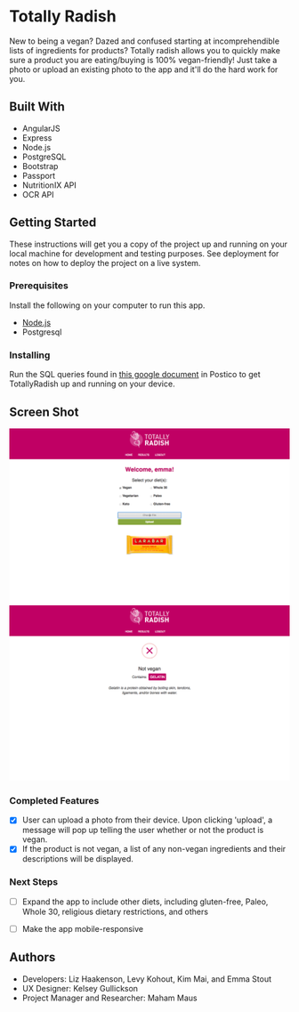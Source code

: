 # Totally Radish

New to being a vegan? Dazed and confused starting at incomprehendible lists of ingredients for products? Totally radish allows you to quickly make sure a product you are eating/buying is 100% vegan-friendly! Just take a photo or upload an existing photo to the app and it'll do the hard work for you.

## Built With

- AngularJS
- Express
- Node.js
- PostgreSQL
- Bootstrap
- Passport
- NutritionIX API
- OCR API

## Getting Started

These instructions will get you a copy of the project up and running on your local machine for development and testing purposes. See deployment for notes on how to deploy the project on a live system.

### Prerequisites

Install the following on your computer to run this app.

- [Node.js](https://nodejs.org/en/)
- Postgresql


### Installing

Run the SQL queries found in [this google document] in Postico to get TotallyRadish up and running on your device. 

[this google document]: https://docs.google.com/document/d/1WyUPnFUakyPK7dAQM2rdyiW_e3oFgp6Ju5mJyYy7wWg/edit

## Screen Shot

![Landing page](server/public/styles/screenshot1.png)
![Not vegan](server/public/styles/screenshot2.png)

### Completed Features

- [x] User can upload a photo from their device. Upon clicking 'upload', a message will pop up telling the user whether or not the product is vegan.
- [x] If the product is not vegan, a list of any non-vegan ingredients and their descriptions will be displayed.

### Next Steps

- [ ] Expand the app to include other diets, including gluten-free, Paleo, Whole 30, religious dietary restrictions, and others
- [ ] Make the app mobile-responsive


## Authors

* Developers: Liz Haakenson, Levy Kohout, Kim Mai, and Emma Stout
* UX Designer: Kelsey Gullickson
* Project Manager and Researcher: Maham Maus



